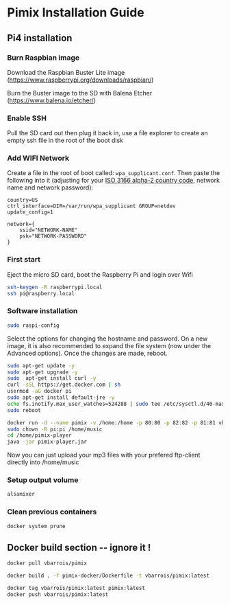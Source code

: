 # Pimix Installation Guide

## Pi4 installation

### Burn Raspbian image
Download the Raspbian Buster Lite image (https://www.raspberrypi.org/downloads/raspbian/)

Burn the Buster image to the SD with Balena Etcher (https://www.balena.io/etcher/)

### Enable SSH
Pull the SD card out then plug it back in, use a file explorer to create an empty ssh file in the root of the boot disk

### Add WIFI Network
Create a file in the root of boot called: ```wpa_supplicant.conf```. Then paste the following into it (adjusting for your [ISO 3166 alpha-2 country code](https://en.wikipedia.org/wiki/List_of_ISO_3166_country_codes), network name and network password):

```
country=US
ctrl_interface=DIR=/var/run/wpa_supplicant GROUP=netdev
update_config=1

network={
    ssid="NETWORK-NAME"
    psk="NETWORK-PASSWORD"
}
```
### First start

Eject the micro SD card, boot the Raspberry Pi and login over Wifi
```sh
ssh-keygen -R raspberrypi.local
ssh pi@raspberry.local
```

### Software installation
```sh
sudo raspi-config
```
Select the options for changing the hostname and password. On a new image, it is also recommended to expand the file system (now under the Advanced options). Once the changes are made, reboot.

```sh
sudo apt-get update -y
sudo apt-get upgrade -y
sudo  apt-get install curl -y
curl -sSL https://get.docker.com | sh
usermod -aG docker pi
sudo apt-get install default-jre -y
echo fs.inotify.max_user_watches=524288 | sudo tee /etc/sysctl.d/40-max-user-watches.conf && sudo sysctl --system
sudo reboot
```
```sh
docker run -d --name pimix -v /home:/home -p 80:80 -p 82:82 -p 81:81 vbarrois/pimix:latest
sudo chown -R pi:pi /home/music
cd /home/pimix-player
java -jar pimix-player.jar
```

Now you can just upload your mp3 files with your prefered ftp-client directly into /home/music

### Setup output volume
```sh
alsamixer
```

### Clean previous containers
```sh
docker system prune
```

## Docker build section -- ignore it !
```sh
docker pull vbarrois/pimix
```

```sh
docker build . -f pimix-docker/Dockerfile -t vbarrois/pimix:latest
```

```sh
docker tag vbarrois/pimix:latest pimix:latest
docker push vbarrois/pimix:latest
```
